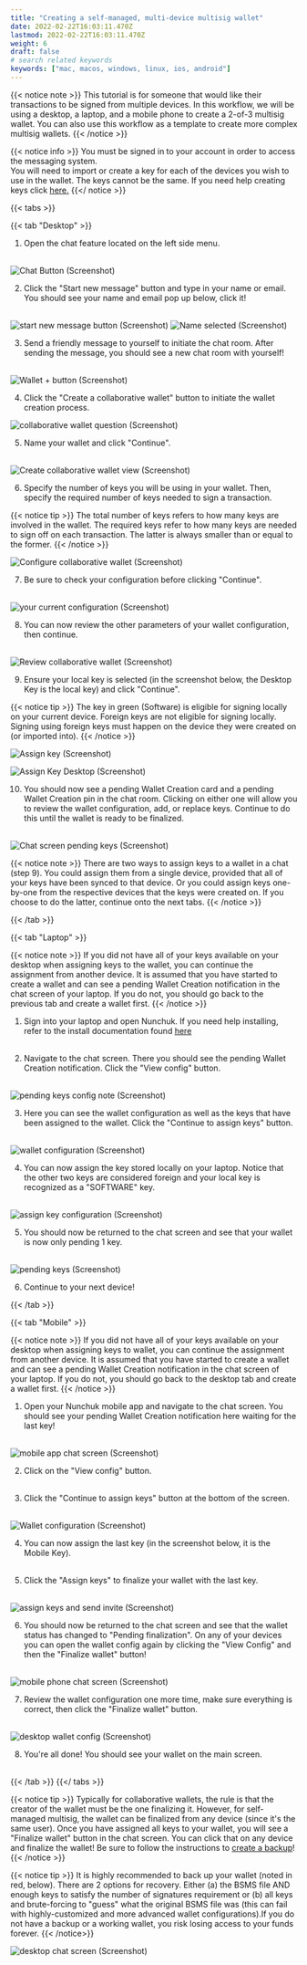 ```yaml
---
title: "Creating a self-managed, multi-device multisig wallet"
date: 2022-02-22T16:03:11.470Z
lastmod: 2022-02-22T16:03:11.470Z
weight: 6
draft: false
# search related keywords
keywords: ["mac, macos, windows, linux, ios, android"]
---
```


{{< notice note >}}
This tutorial is for someone that would like their transactions to be signed from multiple devices. In this workflow, we will be using a desktop, a laptop, and a mobile phone to create a 2-of-3 multisig wallet. You can also use this workflow as a template to create more complex multisig wallets.
{{< /notice >}}

{{< notice info >}}
You must be signed in to your account in order to access the messaging system. <br/>
You will need to import or create a key for each of the devices you wish to use in the wallet. The keys cannot be the same. If you need help creating keys click <u>[here](/getting-started/createsoftwarekey/).</u>
{{</ notice >}}

{{< tabs >}}

  {{< tab "Desktop" >}}
  
1. Open the chat feature located on the left side menu. <br/><br/>
    
<img src = desktopChatButton.png
    alt = "Chat Button (Screenshot)"/>

2. Click the "Start new message" button and type in your name or email. You should see your name and email pop up below, click it!<br/><br/>

<img src = desktopStartNewMessage.png
    alt = "start new message button (Screenshot)"/>
<img src = desktopNameSelected.png
    alt = "Name selected (Screenshot)"/>

3. Send a friendly message to yourself to initiate the chat room. After sending the message, you should see a new chat room with yourself!<br/><br/>

<img src = desktopJoinedChatRoom.png
    alt = "Wallet + button (Screenshot)"/>

4. Click the "Create a collaborative wallet" button to initiate the wallet creation process.<br/>

<img src = desktopCreateCollabWalletBttn.png
    alt = "collaborative wallet question (Screenshot)"/>

5. Name your wallet and click "Continue".<br/><br/>
    
<img src = desktopWalletName.png
    alt = "Create collaborative wallet view (Screenshot)"/>

6. Specify the number of keys you will be using in your wallet. Then, specify the required number of keys needed to sign a transaction.

{{< notice tip >}}
The total number of keys refers to how many keys are involved in the wallet. The required keys refer to how many keys are needed to sign off on each transaction. The latter is always smaller than or equal to the former.
{{< /notice >}}

<img src = desktopWalletConfig.png
    alt = "Configure collaborative wallet (Screenshot)">


7. Be sure to check your configuration before clicking "Continue".<br/><br/>

<img src = desktopCurrentConfig.png
    alt = "your current configuration (Screenshot)">

8. You can now review the other parameters of your wallet configuration, then continue.<br/><br/>

<img src = desktopReviewWallet.png
    alt = "Review collaborative wallet (Screenshot)">


9. Ensure your local key is selected (in the screenshot below, the Desktop Key is the local key) and click "Continue".

{{< notice tip >}}
The key in green (Software) is eligible for signing locally on your current device. Foreign keys are not eligible for signing locally. Signing using foreign keys must happen on the device they were created on (or imported into).
{{< /notice >}}

<img src = desktopAssignKeys.png
    alt = "Assign key (Screenshot)">

<img src = desktopSelectKey.png
    alt = "Assign Key Desktop (Screenshot)">

10. You should now see a pending Wallet Creation card and a pending Wallet Creation pin in the chat room. Clicking on either one will allow you to review the wallet configuration, add, or replace keys. Continue to do this until the wallet is ready to be finalized.<br/><br/>

<img src = desktopConfigDone.png
    alt = "Chat screen pending keys (Screenshot)">

{{< notice note >}}
There are two ways to assign keys to a wallet in a chat (step 9). You could assign them from a single device, provided that all of your keys have been synced to that device. Or you could assign keys one-by-one from the respective devices that the keys were created on. If you choose to do the latter, continue onto the next tabs.
{{< /notice >}}

{{< /tab >}}

{{< tab "Laptop" >}}

{{< notice note >}}
If you did not have all of your keys available on your desktop when assigning keys to the wallet, you can continue the assignment from another device. It is assumed that you have started to create a wallet and can see a pending Wallet Creation notification in the chat screen of your laptop. If you do not, you should go back to the previous tab and create a wallet first.
{{< /notice >}}

1. Sign into your laptop and open Nunchuk. If you need help installing, refer to the install documentation found <u> [here](/getting-started/createsoftwarekey/) </u>
<br/><br/>

2. Navigate to the chat screen. There you should see the pending Wallet Creation notification. Click the "View config" button.<br/><br/>

<img src = laptopConfigNote.png
    alt = "pending keys config note (Screenshot)">

3. Here you can see the wallet configuration as well as the keys that have been assigned to the wallet. Click the "Continue to assign keys" button.<br/><br/>

<img src = laptopWalletConfig.png
    alt = "wallet configuration (Screenshot)">

4. You can now assign the key stored locally on your laptop. Notice that the other two keys are considered foreign and your local key is recognized as a "SOFTWARE" key.<br/><br/>

<img src = laptopAssignKey.png
    alt = "assign key configuration (Screenshot)">

5. You should now be returned to the chat screen and see that your wallet is now only pending 1 key.<br/><br/>

<img src = laptopPendingKeys.png
    alt = "pending keys (Screenshot)">

6. Continue to your next device!

{{< /tab >}}

{{< tab "Mobile" >}}

{{< notice note >}}
If you did not have all of your keys available on your desktop when assigning keys to wallet, you can continue the assignment from another device. It is assumed that you have started to create a wallet and can see a pending Wallet Creation notification in the chat screen of your laptop. If you do not, you should go back to the desktop tab and create a wallet first.
{{< /notice >}}

1. Open your Nunchuk mobile app and navigate to the chat screen. You should see your pending Wallet Creation notification here waiting for the last key!<br/><br/>

<img src = mobilePendingKey.png
    alt = "mobile app chat screen (Screenshot)">

2. Click on the "View config" button.<br/><br/>

3. Click the "Continue to assign keys" button at the bottom of the screen.<br/><br/>

<img src = mobileContinueAssignKeys.png
    alt = "Wallet configuration (Screenshot)">

4. You can now assign the last key (in the screenshot below, it is the Mobile Key).<br/><br/>

5. Click the "Assign keys" to finalize your wallet with the last key.<br/><br/>

<img src = mobileAssignKeysSendInvite.png
    alt = "assign keys and send invite (Screenshot)">

6. You should now be returned to the chat screen and see that the wallet status has changed to "Pending finalization". On any of your devices you can open the wallet config again by clicking the "View Config" and then the "Finalize wallet" button!<br/><br/>

<img src = mobileAllKeysAssigned.png
    alt = "mobile phone chat screen (Screenshot)">

7. Review the wallet configuration one more time, make sure everything is correct, then click the "Finalize wallet" button.<br/><br/>

<img src = desktopFinalizeWalletConfig.png
    alt = "desktop wallet config (Screenshot)">

8. You're all done! You should see your wallet on the main screen.<br/><br/>

{{< /tab >}}
{{</ tabs >}}

{{< notice tip >}}
Typically for collaborative wallets, the rule is that the creator of the wallet must be the one finalizing it. However, for self-managed multisig, the wallet can be finalized from any device (since it's the same user). Once you have assigned all keys to your wallet, you will see a "Finalize wallet" button in the chat screen. You can click that on any device and finalize the wallet! Be sure to follow the instructions to <u>create a backup</u>!
{{< /notice >}}

{{< notice tip >}}
It is highly recommended to back up your wallet (noted in red, below). There are 2 options for recovery. Either (a) the BSMS file AND enough keys to satisfy the number of signatures requirement or (b) all keys and brute-forcing to "guess" what the original BSMS file was (this can fail with highly-customized and more advanced wallet configurations).If you do not have a backup or a working wallet, you risk losing access to your funds forever.
{{< /notice>}}

<img src = desktopCompletedMultiSig.png
    alt = "desktop chat screen (Screenshot)">